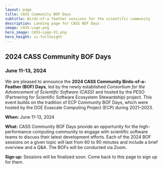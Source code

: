 ```yaml
---
layout: page
title: CASS Community BOF Days
subtitle: Birds-of-a feather sessions for the scientific community
description: Landing page for CASS BOF Days
image: CASS-Logo.png
hero_image: CASS-Logo-V2.png
hero_height: is-fullheight
---
```


## 2024 CASS Community BOF Days
### June 11-13, 2024

We are pleased to announce the **2024 CASS Community Birds-of-a-Feather (BOF) Days**, led by the newly established _Consortium for the Advancement of Scientific Software (CASS)_ and hosted by the PESO (Partnering for Scientific Software Ecosystem Stewardship) project.  This event builds on the tradition of ECP Community BOF Days, which were hosted by the DOE Exascale Computing Project (ECP) during 2021–2023. 

**When:** June 11-13, 2024

**What:** CASS Community BOF Days provide an opportunity for the high-performance computing community to engage with scientific software teams to discuss their latest development efforts.  Each of the 2024 BOF sessions on a given topic will last from 60 to 90 minutes and include a brief overview and a Q&A. The BOFs will be conducted via Zoom.

**Sign up:** Sessions will be finalized soon.  Come back to this page to sign up for them.
